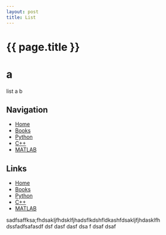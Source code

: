 ```yaml
---
layout: post
title: List
---
```


{{ page.title }}
================

# a  <!-- Corrected Header -->
list 
a 
b

## Navigation
- [Home](../index.html)
- [Books](books/list_books.html)
- [Python](python/list_py.html)
- [C++](cpp/list_cpp.html)
- [MATLAB](MATLAB/list_MATLAB.html)

## Links 

- [Home](../index.html)
- [Books](books/list_books.html)
- [Python](python/list_py.html)
- [C++](cpp/list_cpp.html)
- [MATLAB](MATLAB/list_MATLAB.html)


sadfsaffksa;fhdsakljfhdsklfjhadsflkdshfldkashfdsakljfjhdasklfh
dssfadfsafasdf
dsf
dasf
dasf
dsa
f
dsaf
dsaf
